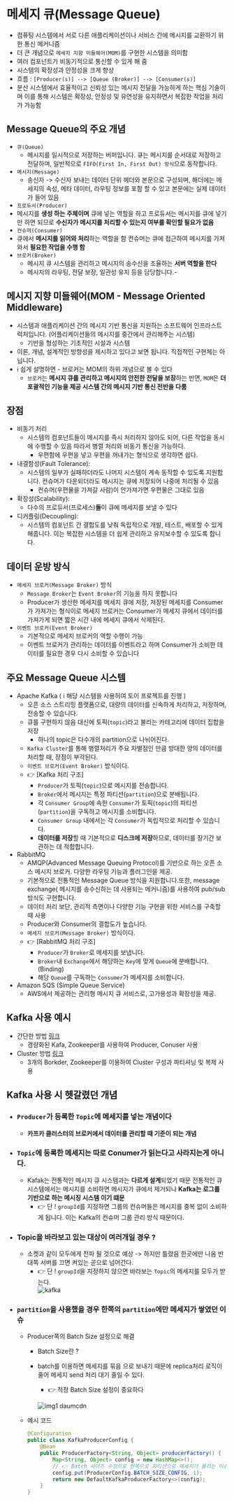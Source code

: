 # 메세지 큐(Message Queue)
- 컴퓨팅 시스템에서 서로 다른 애플리케이션이나 서비스 간에 메시지를 교환하기 위한 통신 메커니즘
- 더 큰 개념으로 `메세지 지향 미들웨어(MOM)`를 구현한 시스템을 의미함
- 여러 컴포넌트가 비동기적으로 통신할 수 있게 해 줌
- 시스템의 확장성과 안정성을 크게 향상
- 흐름 : `[Producer(s)] --> [Queue (Broker)] --> [Consumer(s)]`
- 분산 시스템에서 효율적이고 신뢰성 있는 메시지 전달을 가능하게 하는 핵심 기술이며 이를 통해 시스템은 확장성, 안정성 및 유연성을 유지하면서 복잡한 작업을 처리가 가능함

## Message Queue의 주요 개념
- `큐(Queue)`
  - 메시지를 일시적으로 저장하는 버퍼입니다. 큐는 메시지를 순서대로 저장하고 전달하며, 일반적으로 `FIFO(First In, First Out) 방식`으로 동작합니다.
- `메시지(Message)`
  -  송신자 -> 수신자 보내는 데이터 단위 헤더와 본문으로 구성되며, 해더에는 메세지의 속성, 메타 데이터, 라우팅 정보를 포함 할 수 있고 본문에는 실제 데이터가 들어 있음
-  `프로듀서(Producer)`
  -  메시지를 **생성 하는 주체이며** 큐에 넣는 역할을 하고 프로듀서는 메시지를 큐에 넣기만 하면 되므로 **수신자가 메시지를 처리할 수 있는지 여부를 확인할 필요가 없음**
-  `컨슈머(Consumer)`
  - 큐에서 **메시지를 읽어와 처리**하는 역할을 함 컨슈머는 큐에 접근하여 메시지를 가져와서 **필요한 작업을 수행 함**
- `브로커(Broker)`
  -  메시지 큐 시스템을 관리하고 메시지의 송수신을 조율하는 **서버 역할을 한다**
  -  메시지의 라우팅, 전달 보장, 일관성 유지 등을 담당합니다.-  

## 메시지 지향 미들웨어(MOM - Message Oriented Middleware)
- 시스템과 애플리케이션 간의 메시지 기반 통신을 지원하는 소프트웨어 인프라스트럭처입니다. (어플리케이션들의 메시지를 중간에서 관리해주는 시스템)
  -  기반을 형성하는 기초적인 시설과 시스템
-  이론, 개념, 설계적인 방향성을 제시하고 있다고 보면 됩니다. 직접적인 구현체는 아닙니다.
- ℹ️ 쉽게 설명하면 - 브로커는 MOM의 하위 개념으로 볼 수 있다
  -  `브로커`는 **메시지 큐를 관리하고 메시지의 안전한 전달을 보장**하는 반면, `MOM`은 **더 포괄적인 기능을 제공 시스템 간의 메시지 기반 통신 전반을 다룸**

## 장점
- 비동기 처리
  - 시스템의 컴포넌트들이 메시지를 즉시 처리하지 않아도 되어, 다른 작업을 동시에 수행할 수 있음 따라서 병렬 처리와 비동기 통신을 가능하다.
    - 우편함에 우편을 넣고 우편을 꺼내가는 형식으로 생각하면 쉽다.
- 내결함성(Fault Tolerance):
  - 시스템의 일부가 실패하더라도 나머지 시스템이 계속 동작할 수 있도록 지원합니다. 컨슈머가 다운되더라도 메시지는 큐에 저장되어 나중에 처리될 수 있음
    - 컨슈머(우편물을 가져갈 사람)이 안가져가면 우편물은 그대로 있음
- 확장성(Scalability):
  - 다수의 프로듀서(프로세스)**들**이 큐에 메세지를 보낼 수 있다
- 디커플링(Decoupling):
  - 시스템의 컴포넌트 간 결합도를 낮춰 독립적으로 개발, 테스트, 배포할 수 있게 해줍니다. 이는 복잡한 시스템을 더 쉽게 관리하고 유지보수할 수 있도록 합니다.

## 데이터 운방 방식
- `메세지 브로커(Message Broker)` 방식
  - `Message Broker`는 `Event Broker`의 기능을 하지 못합니다  
  - Producer가 생산한 메세지를 메세지 큐에 저장, 저장된 메세지를 Consumer가 가져가는 형식이로 메세지 브로커는 Consumer가 메세지 큐에서 데이터를 가져가게 되면 짧은 시간 내에 메세지 큐에서 삭제된다.
- `이벤트 브로커(Event Broker)`
  - 기본적으로 메세지 브로커의 역할 수행이 가능
  - 이벤트 브로커가 관리하는 데이터를 이벤트라고 하며 Consumer가 소비한 데이터를 필요한 경우 다시 소비할 수 있습니다

## 주요 Message Queue 시스템
- Apache Kafka ( ℹ️ 해당 시스템을 사용허여 토이 프로젝트를 진행 )
  - 오픈 소스 스트리밍 플랫폼으로, 대량의 데이터를 신속하게 처리하고, 저장하며, 전송할 수 있습니다.
  - 큐를 구현하지 않음 대신에 토픽(`topic`)라고 불리는 카테고리에 데이터 집합을 저장
    - 하나의 topic은 다수개의 partition으로 나뉘어진다.
  - `Kafka Cluster`를 통해 병렬처리가 주요 차별점인 만큼 방대한 양의 데이터를 처리할 때, 장점이 부각된다.
  - `이벤트 브로커(Event Broker)` 방식이다.
  - 👉 [Kafka 처리 구조]
    - `Producer`가 토픽(`topic`)으로 메시지를 전송합니다.
    - `Broker`에서 메시지는 특정 파티션(`partition`)으로 분배됩니다.
    - 각 `Consumer Group`에 속한 `Consumer`가 토픽(`topic`)의 파티션(`partition`)을 구독하고 메시지를 소비합니다.
    - `Consumer Group` 내에서는 각 `Consumer`가 독립적으로 처리할 수 있습니다.
    - **데이터를 저장**할 때 기본적으로 **디스크에 저장**하므로, 데이터를 장기간 보관하는 데 적합합니다.
- RabbitMQ
  - AMQP(Advanced Message Queuing Protocol)를 기반으로 하는 오픈 소스 메시지 브로커. 다양한 라우팅 기능과 플러그인을 제공.
  - 기본적으로 전통적인 Message Queue 방식을 지원합니다.또한, message exchange( 메시지를 송수신하는 데 사용되는 메커니즘)를 사용하여 pub/sub 방식도 구현합니다.
  - 데이터 처리 보단, 관리적 측면이나 다양한 기능 구현을 위한 서비스를 구축할 때 사용
  - Producer와 Consumer의 결합도가 높습니다.
  - `메세지 브로커(Message Broker)` 방식이다.
  - 👉 [RabbitMQ 처리 구조]
    - `Producer`가 `Broker`로 메세지를 보냅니다.
    - `Broker`내 `Exchange`에서 해당하는 `Key`에 맞게 `Queue`에 분배합니다.(Binding)
    - 해당 `Queue`를 구독하는 `Consumer`가 메세지를 소비합니다.
- Amazon SQS (Simple Queue Service)
  - AWS에서 제공하는 관리형 메시지 큐 서비스로, 고가용성과 확장성을 제공.  


## Kafka 사용 예시
- 간단한 방법 [링크](https://github.com/edel1212/messageQueueStudy/tree/main/easy-version)
  - 경량화된 Kafa, Zookeeper를 사용하여 Producer, Conuser 사용
- Cluster 방법 [링크](https://github.com/edel1212/messageQueueStudy/tree/main/advance-version)
  - 3개의 Borkder, Zookeeper를 이용하여 Cluster 구성과 파티셔닝 및 복제 사용

## Kafka 사용 시 헷갈렸던 개념
- ### `Producer`가 등록한 `Topic`에 메세지를 넣는 개념이다
  - **카프카 클러스터의 브로커에서 데이터를 관리할 때 기준이 되는 개념**
- ### `Topic`에 등록한 메세지는 따로 Conumer가 읽는다고 사라지는게 아니다.
  - Kafak는 전통적인 메시지 큐 시스템과는 **다르게 설계**되었기 때문 전통적인 큐 시스템에서는 메시지를 소비하면 메시지가 큐에서 제거되나 **Kafka는 로그를 기반으로 하는 메시징 시스템 이기 떄문**
    - 👉 단 ! `groupId`를 지정하면 그룹의 컨슈머들은 메시지를 중복 없이 소비하게 됩니다. 이는 Kafka의 컨슈머 그룹 관리 방식 때문이다.
- ### Topic을 바라보고 있는 대상이 여러개일 경우 ?
  - 소켓과 같이 모두에게 전파 될 것으로 예상 -> 하지만 틀렸음 한곳에만 나옴 반대쪽 서버를 끄면 켜있는 곧으로 넘어간다.
    - 👉 단 ! `groupId`을 지정하지 않으면 바라보는 `Topic`의 메세지를 모두가 받는다.  
    ![kafka](https://github.com/edel1212/messageQueueStudy/assets/50935771/6edbb7c7-96ea-4f84-a33b-ccf91cebc2ae)


- ### `partition`을 사용했을 경우 한쪽의 `partition`에만 메세지가 쌓였던 이슈
  - Producer쪽의 Batch Size 설정으로 해결
    -  Batch Size란 ?
      - batch를 이용하면 메세지를 묶음 으로 보내기 때문에 replica처리 로직이 줄어 메세지 send 처리 대기 줄일 수 있다. 
        - 👉 적정 Batch Size 설정이 중요하다
        
        ![img1 daumcdn](https://github.com/edel1212/messageQueueStudy/assets/50935771/1a87a924-1432-4efa-8d5e-a5333311f32c)     

  - 예시 코드

    ```java
    @Configuration
    public class KafkaProducerConfig {
        @Bean
        public ProducerFactory<String, Object> producerFactory() {
            Map<String, Object> config = new HashMap<>();
            // 👉 Batch 사이즈 수정으로 한쪽으로 파티션으로 메세지가 몰리는 이슈 수정
            config.put(ProducerConfig.BATCH_SIZE_CONFIG, 1);
            return new DefaultKafkaProducerFactory<>(config);
        }
    }
    ```
